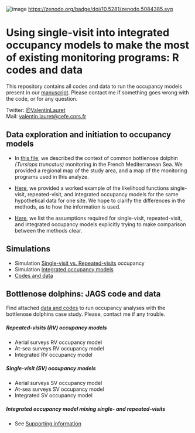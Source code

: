 ![image](https://user-images.githubusercontent.com/34425103/125045315-2595e580-e09d-11eb-9ce9-11657900a361.png)
https://zenodo.org/badge/doi/10.5281/zenodo.5084385.svg

# Using single-visit into integrated occupancy models to make the most of existing monitoring programs: R codes and data

This repository contains all codes and data to run the occupancy models present in our [manuscript](https://www.biorxiv.org/content/10.1101/848663v1.abstract). Please contact me if something goes wrong with the code, or for any question.  

Twitter: [@ValentinLauret](https://twitter.com/ValentinLauret)  
Mail: [valentin.lauret@cefe.cnrs.fr](mailto:valentin.lauret@cefe.cnrs.fr)

## Data exploration and initiation to occupancy models

  * In [this file](DataExplo.pdf), we described the context of common bottlenose dolphin _(Tursiops truncatus)_ monitoring in the French Mediterranean Sea. We provided a regional map of the study area, and a map of the monitoring programs used in this analyze. 

  * [Here](Worked_example.pdf), we provided a worked example of the likelihood functions single-visit, repeated-visit, and integrated occupancy models for the same hypothetical data for one site. We hope to clarify the differences in the methods, as to how the information is used. 
  
   * [Here](Assumtion.pdf), we list the assumptions required for single-visit, repeated-visit, and integrated occupancy models explicitly trying to make comparison between the methods clear. 

## Simulations

  - Simulation [Single-visit vs. Repeated-visits](/Supporting_Information/SuppInfoRVSV.pdf) occupancy
  - Simulation [Integrated occupancy models](/Supporting_Information/SuppInfoIOM.pdf)
  - [Codes and data](/Simulations)

## Bottlenose dolphins: JAGS code and data  

Find attached [data and codes](dolphins_codes/) to run occupancy analyses with the bottlenose dolphins case study. Please, contact me if any trouble.  

##### Repeated-visits (RV) occupancy models

  - Aerial surveys RV occupancy model
  - At-sea surveys RV occupancy model
  - Integrated RV occupancy model 
  
##### Single-visit (SV) occupancy models

  - Aerial surveys SV occupancy model
  - At-sea surveys SV occupancy model
  - Integrated SV occupancy model
  
##### Integrated occupancy model mixing single- and repeated-visits

- See [Supporting information](/Supporting_Information/SuppInfoHybrid.pdf)

  

